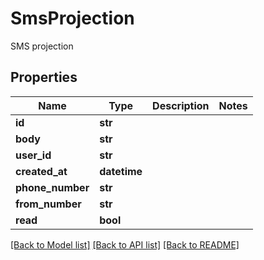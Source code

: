 # SmsProjection

SMS projection
## Properties
Name | Type | Description | Notes
------------ | ------------- | ------------- | -------------
**id** | **str** |  | 
**body** | **str** |  | 
**user_id** | **str** |  | 
**created_at** | **datetime** |  | 
**phone_number** | **str** |  | 
**from_number** | **str** |  | 
**read** | **bool** |  | 

[[Back to Model list]](../README#documentation-for-models) [[Back to API list]](../README#documentation-for-api-endpoints) [[Back to README]](../README)


